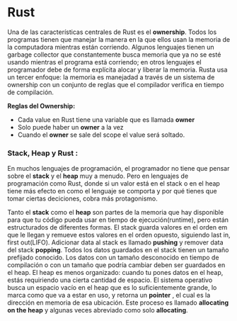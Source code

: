 # Rust
Una de las características centrales de Rust es el **ownership**. Todos los programas tienen
que manejar la manera en la que ellos usan la memoria de la computadora mientras están corriendo. Algunos lenguajes tienen un garbage collector que constantemente busca memoria que ya no se esté usando mientras el programa está corriendo; en otros lenguajes el programador debe de forma explícita alocar y liberar la memoria. Rusta usa un tercer enfoque: la memoria es manejadad a través de un sistema de ownership con un conjunto de reglas que el compilador verifica en tiempo de compilación. 

**Reglas del Ownership:**
* Cada value en Rust tiene una variable que es llamada **owner**
* Solo puede haber un **owner** a la vez
* Cuando el **owner** se sale del scope el value será soltado.

### Stack, Heap y Rust :
En muchos lenguajes de programación, el programador no tiene que pensar sobre el __stack__ y el __heap__ muy a menudo. Pero en lenguajes de programación como Rust, donde si un valor está en el stack o en el heap  tiene más efecto en como el lenguaje se comporta y por qué tienes que tomar ciertas deciciones, cobra más protagonismo. 

Tanto el __stack__ como el __heap__ son partes de la memoria que hay disponible para que tu código pueda usar en tiempo de ejecución(runtime), pero están estructurados de diferentes formas. El stack guarda valores en el orden em que le llegan y remueve estos valores en el orden opuesto, siguiendo last in, first out(LIFO). Adicionar data al stack es llamado __pushing__ y remover data del stack __popping__. Todos los datos guardados en el stack tienen un tamaño prefijado conocido. Los datos con un tamaño desconocido en tiempo de compilación o con un tamaño que podría cambiar deben ser guardados en el heap. El heap es menos organizado: cuando tu pones datos en el heap, estás requiriendo una cierta cantidad de espacio. El sistema operativo busca un espacio vacío en el heap que es lo suficientemente grande, lo marca como que va a estar en uso, y retorna un __pointer__ , el cual es la dirección en memoria de esa ubicación. Este proceso es llamado __allocating on the heap__ y algunas veces abreviado como solo __allocating__.


